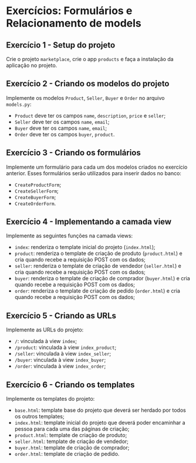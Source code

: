 # Exercícios: Formulários e Relacionamento de models

## Exercício 1 - Setup do projeto
Crie o projeto `marketplace`, crie o app `products` e faça a instalação da aplicação no projeto.

## Exercício 2 - Criando os modelos do projeto
Implemente os modelos `Product`, `Seller`, `Buyer` e `Order` no arquivo `models.py`:

- `Product` deve ter os campos `name`, `description`, `price` e `seller`;
- `Seller` deve ter os campos `name`, `email`;
- `Buyer` deve ter os campos `name`, `email`;
- `Order` deve ter os campos `buyer`, `product`.

## Exercício 3 - Criando os formulários
Implemente um formulário para cada um dos modelos criados no exercício anterior. Esses formulários serão utilizados para inserir dados no banco:

- `CreateProductForm`;
- `CreateSellerForm`;
- `CreateBuyerForm`;
- `CreateOrderForm`.

## Exercício 4 - Implementando a camada view
Implemente as seguintes funções na camada views:

- `index`: renderiza o template inicial do projeto (`index.html`);
- `product`: renderiza o template de criação de produto (`product.html`) e cria quando recebe a requisição POST com os dados;
- `seller`: renderiza o template de criação de vendedor (`seller.html`) e cria quando recebe a requisição POST com os dados;
- `buyer`: renderiza o template de criação de comprador (`buyer.html`) e cria quando recebe a requisição POST com os dados;
- `order`: renderiza o template de criação de pedido (`order.html`) e cria quando recebe a requisição POST com os dados;
## Exercício 5 - Criando as URLs
Implemente as URLs do projeto:

- `/`: vinculada à view `index`;
- `/product`: vinculada à view `index_product`;
- `/seller`: vinculada à view `index_seller`;
- `/buyer`: vinculada à view `index_buyer`;
- `/order`: vinculada à view `index_order`;

## Exercício 6 - Criando os templates
Implemente os templates do projeto:

- `base.html`: template base do projeto que deverá ser herdado por todos os outros templates;
- `index.html`: template inicial do projeto que deverá poder encaminhar a pessoa para cada uma das páginas de criação;
- `product.html`: template de criação de produto;
- `seller.html`: template de criação de vendedor;
- `buyer.html`: template de criação de comprador;
- `order.html`: template de criação de pedido.
